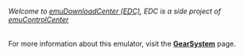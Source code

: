 ###### Welcome to [emuDownloadCenter (EDC)](https://github.com/PhoenixInteractiveNL/emuDownloadCenter/wiki/), EDC is a side project of [emuControlCenter](https://github.com/PhoenixInteractiveNL/emuControlCenter/wiki/)

For more information about this emulator, visit the [**GearSystem**](https://github.com/PhoenixInteractiveNL/emuDownloadCenter/wiki/Emulator-gearsystem#menu) page.
